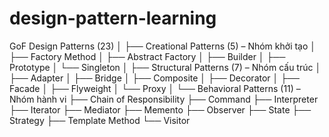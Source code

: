 # design-pattern-learning

GoF Design Patterns (23)
│
├── Creational Patterns (5) – Nhóm khởi tạo
│   ├── Factory Method
│   ├── Abstract Factory
│   ├── Builder
│   ├── Prototype
│   └── Singleton
│
├── Structural Patterns (7) – Nhóm cấu trúc
│   ├── Adapter
│   ├── Bridge
│   ├── Composite
│   ├── Decorator
│   ├── Facade
│   ├── Flyweight
│   └── Proxy
│
└── Behavioral Patterns (11) – Nhóm hành vi
    ├── Chain of Responsibility
    ├── Command
    ├── Interpreter
    ├── Iterator
    ├── Mediator
    ├── Memento
    ├── Observer
    ├── State
    ├── Strategy
    ├── Template Method
    └── Visitor